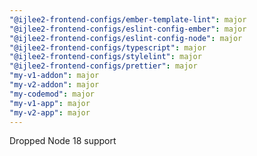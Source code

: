 ```yaml
---
"@ijlee2-frontend-configs/ember-template-lint": major
"@ijlee2-frontend-configs/eslint-config-ember": major
"@ijlee2-frontend-configs/eslint-config-node": major
"@ijlee2-frontend-configs/typescript": major
"@ijlee2-frontend-configs/stylelint": major
"@ijlee2-frontend-configs/prettier": major
"my-v1-addon": major
"my-v2-addon": major
"my-codemod": major
"my-v1-app": major
"my-v2-app": major
---
```


Dropped Node 18 support
